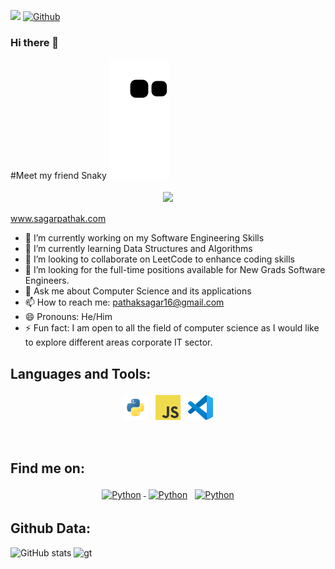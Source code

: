 ![](https://visitor-badge.laobi.icu/badge?page_id=devops-sagar.devops-sagar)
[![Github](https://img.shields.io/github/followers/devops-sagar?label=Follow&style=social)](https://github.com/devops-sagar)

### Hi there 👋

<!--
**devops-sagar/devops-sagar** is a ✨ _special_ ✨ repository because its `README.md` (this file) appears on your GitHub profile.

Here are some ideas to get you started: -->

#Meet my friend Snaky
![snake gif](https://github.com/devops-sagar/devops-sagar/blob/output/github-contribution-grid-snake.svg)
<p align="center">
<img src="https://user-images.githubusercontent.com/54584388/221480646-20a1f76e-77d0-4865-b18f-317d6ee6fd0c.gif" style="vertical-align:top; margin:4px">
</p>
<!-- ![ff](https://user-images.githubusercontent.com/54584388/221480646-20a1f76e-77d0-4865-b18f-317d6ee6fd0c.gif) -->


  <a href="https://devops-sagar.github.io/portfolio">www.sagarpathak.com</a>

- 🔭 I’m currently working on my Software Engineering Skills
- 🌱 I’m currently learning Data Structures and Algorithms
- 👯 I’m looking to collaborate on LeetCode to enhance coding skills
- 🤔 I’m looking for the full-time positions available for New Grads Software Engineers.
- 💬 Ask me about Computer Science and its applications
- 📫 How to reach me: pathaksagar16@gmail.com
- 😄 Pronouns: He/Him
- ⚡ Fun fact: I am open to all the field of computer science as I would like to explore different areas corporate IT sector.


## Languages and Tools:
<p align="center">
<img src="https://raw.githubusercontent.com/github/explore/80688e429a7d4ef2fca1e82350fe8e3517d3494d/topics/python/python.png" alt="Python" height="40" style="vertical-align:top; margin:4px">
<img src="https://raw.githubusercontent.com/github/explore/80688e429a7d4ef2fca1e82350fe8e3517d3494d/topics/javascript/javascript.png" alt="Javascript" height="40" style="vertical-align:top; margin:4px">
<img src="https://raw.githubusercontent.com/github/explore/80688e429a7d4ef2fca1e82350fe8e3517d3494d/topics/visual-studio-code/visual-studio-code.png" alt="VS Code" height="40" style="vertical-align:top; margin:4px">
</p>

<br />

## Find me on:
<p align="center">
 <a href="https://www.sagarpathak.com" target="_blank" rel="noopener noreferrer"> <img src="https://upload.wikimedia.org/wikipedia/en/6/6b/Terrestrial_globe.svg" alt="Python" height="40" style="vertical-align:top; margin:4px"> </a>
 <a href="https://www.linkedin.com/in/sagar097" target="_blank" rel="noopener noreferrer"> <img src="https://www.logo.wine/a/logo/LinkedIn/LinkedIn-Logo.wine.svg" alt="Python" height="40" style="vertical-align:top; margin:4px"></a>
 <a href="mailto:pathaksagar16@gmail.com"> <img src="https://cdn0.iconfinder.com/data/icons/lumin-social-media-icons/512/Gmail-512.png" alt="Python" height="40" style="vertical-align:top; margin:4px"></a>
</p>

## Github Data:
![GitHub stats](https://github-readme-stats.vercel.app/api?username=devops-sagar&show_icons=true&theme=codeSTACKr)
![gt](https://user-images.githubusercontent.com/54584388/221477525-950d86b6-02f1-4b47-a4a0-6d10ae647ed9.gif)

